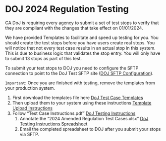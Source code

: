 # DOJ 2024 Regulation Testing

CA DoJ is requiring every agency to submit a set of test stops to verify that they are compliant with the changes that take effect on 01/01/2024.

We have provided Templates to facilitate and speed up testing for you. You should create the test stops before you have users create real stops. You will notice that not every test case results in an actual stop in this system. This is due to business logic that validates the stop entry. You will only have to submit 13 stops as part of this test.

To submit your test stops to DOJ you need to configure the SFTP connection to point to the DoJ Test SFTP site ([DOJ SFTP Configuration](./DOJ-CONFIGURATION.md)).

`Important`: Once you are finished with testing, remove the templates from your production system.

1. First download the templates file here [DoJ Test Case Templates](./assets/TestCaseTemplates.csv)
1. Then upload them to your system using these instructions [Template Upload Instructions](./assets/RIPATemplateUploadInstructions.pdf)
1. Follow “Test Case Instructions.pdf” [DoJ Testing Instructions](./assets/Test%20Case%20Instructions.pdf)
   1. Annotate the “2024 Amended Regulation Test Cases.xlsx” [DoJ Testing Instructions Spreadsheet](./assets/2024%20Amended%20Regulation%20Test%20Cases.xlsx)
   1. Email the completed spreadsheet to DOJ after you submit your stops via SFTP.
